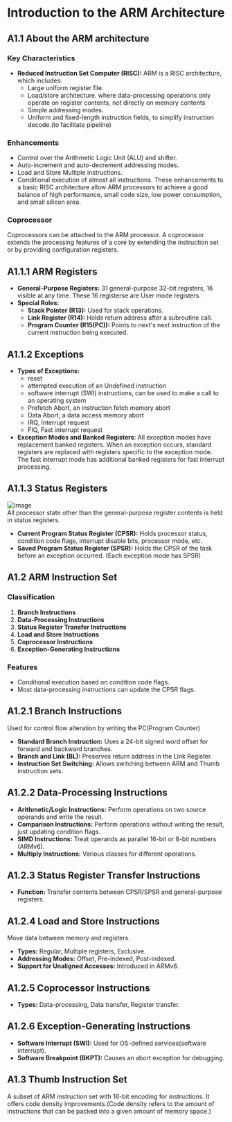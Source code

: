 # Introduction to the ARM Architecture
## A1.1 About the ARM architecture

### Key Characteristics
- **Reduced Instruction Set Computer (RISC):** ARM is a RISC architecture, which includes:
  - Large uniform register file.
  - Load/store architecture. where data-processing operations only operate on register contents, not directly on memory contents
  - Simple addressing modes.
  - Uniform and fixed-length instruction fields, to simplify instruction decode.(to facilitate pipeline)

### Enhancements
- Control over the Arithmetic Logic Unit (ALU) and shifter.
- Auto-increment and auto-decrement addressing modes.
- Load and Store Multiple instructions.
- Conditional execution of almost all instructions.
These enhancements to a basic RISC architecture allow ARM processors to achieve a good balance of high
performance, small code size, low power consumption, and small silicon area.

### Coprocessor
Coprocessors can be attached to the ARM processor. A coprocessor extends the processing features of a core by extending the instruction set or by providing configuration registers.

## A1.1.1 ARM Registers
- **General-Purpose Registers:** 31 general-purpose 32-bit registers, 16 visible at any time. These 16 registerse are User mode registers.
- **Special Roles:**
  - **Stack Pointer (R13):** Used for stack operations.
  - **Link Register (R14):** Holds return address after a subroutine call.
  - **Program Counter (R15(PC)):** Points to next's next instruction of the current instruction being executed.

## A1.1.2 Exceptions
- **Types of Exceptions:**
  - reset
  - attempted execution of an Undefined instruction
  - software interrupt (SWI) instructions, can be used to make a call to an operating system
  - Prefetch Abort, an instruction fetch memory abort
  - Data Abort, a data access memory abort
  - IRQ, Interrupt request
  - FIQ, Fast interrupt request
- **Exception Modes and Banked Registers**:
All exception modes have replacement banked registers. When an exception occurs, standard registers are replaced with registers specific to the exception mode.<br>
The fast interrupt mode has additional banked registers for fast interrupt processing.<br>

## A1.1.3 Status Registers
![image](https://github.com/vacu9708/Embedded-system/assets/67142421/a8d11d29-e894-4dab-aa30-fa40bdaacdd0)<br>
All processor state other than the general-purpose register contents is held in status registers.
- **Current Program Status Register (CPSR):** Holds processor status, condition code flags, interrupt disable bits, processor mode, etc.
- **Saved Program Status Register (SPSR):** Holds the CPSR of the task before an exception occurred. (Each exception mode has SPSR) 

## A1.2 ARM Instruction Set

### Classification
1. **Branch Instructions**
2. **Data-Processing Instructions**
3. **Status Register Transfer Instructions**
4. **Load and Store Instructions**
5. **Coprocessor Instructions**
6. **Exception-Generating Instructions**

### Features
- Conditional execution based on condition code flags.
- Most data-processing instructions can update the CPSR flags.

## A1.2.1 Branch Instructions
Used for control flow alteration by writing the PC(Program Counter)
- **Standard Branch Instruction:** Uses a 24-bit signed word offset for forward and backward branches.
- **Branch and Link (BL):** Preserves return address in the Link Register.
- **Instruction Set Switching:** Allows switching between ARM and Thumb instruction sets.

## A1.2.2 Data-Processing Instructions
- **Arithmetic/Logic Instructions:** Perform operations on two source operands and write the result.
- **Comparison Instructions:** Perform operations without writing the result, just updating condition flags.
- **SIMD Instructions:** Treat operands as parallel 16-bit or 8-bit numbers (ARMv6).
- **Multiply Instructions:** Various classes for different operations.

## A1.2.3 Status Register Transfer Instructions
- **Function:** Transfer contents between CPSR/SPSR and general-purpose registers.

## A1.2.4 Load and Store Instructions
Move data between memory and registers.
- **Types:** Regular, Multiple registers, Exclusive.
- **Addressing Modes:** Offset, Pre-indexed, Post-indexed.
- **Support for Unaligned Accesses:** Introduced in ARMv6.

## A1.2.5 Coprocessor Instructions
- **Types:** Data-processing, Data transfer, Register transfer.

## A1.2.6 Exception-Generating Instructions
- **Software Interrupt (SWI):** Used for OS-defined services(software interrupt).
- **Software Breakpoint (BKPT):** Causes an abort exception for debugging.

## A1.3 Thumb Instruction Set
A subset of ARM instruction set with 16-bit encoding for instructions.
It offers code density improvements.(Code density refers to the amount of instructions that can be packed into a given amount of memory space.)
